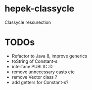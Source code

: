 # hepek-classycle
Classycle ressurection


# TODOs

- Refactor to Java 8, improve generics
- toString of Constant-s
- interface PUBLIC :D
- remove unnecessary casts etc
- remove Vector class ?
- add getters for Constant-s?